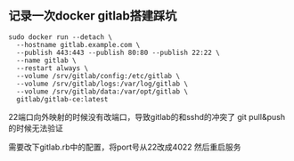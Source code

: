 ## 记录一次docker gitlab搭建踩坑


```
sudo docker run --detach \
  --hostname gitlab.example.com \
  --publish 443:443 --publish 80:80 --publish 22:22 \
  --name gitlab \
  --restart always \
  --volume /srv/gitlab/config:/etc/gitlab \
  --volume /srv/gitlab/logs:/var/log/gitlab \
  --volume /srv/gitlab/data:/var/opt/gitlab \
  gitlab/gitlab-ce:latest
```

22端口向外映射的时候没有改端口，导致gitlab的和sshd的冲突了
git pull&push的时候无法验证

需要改下gitlab.rb中的配置，将port号从22改成4022
然后重启服务

